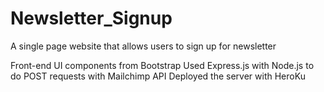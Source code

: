 # Newsletter_Signup
A single page website that allows users to sign up for newsletter

Front-end UI components from Bootstrap
Used Express.js with Node.js to do POST requests with Mailchimp API
Deployed the server with HeroKu

